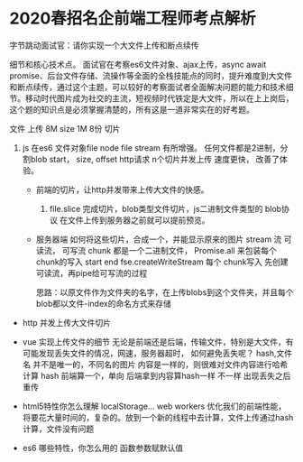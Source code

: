 # 2020春招名企前端工程师考点解析

字节跳动面试官：请你实现一个大文件上传和断点续传

细节和核心技术点。
面试官在考察es6文件对象、ajax上传，async await promise、后台文件存储、流操作等全面的全栈技能点的同时，提升难度到大文件和断点续传，通过这个主题，可以较好的考察面试者全面解决问题的能力和技术细节。移动时代图片成为社交的主流，短视频时代铁定是大文件，所以在上上岗后，这个题的知识点是必须掌握清楚的，所有这是一道非常实在的好考题。

文件 上传 8M  size 1M 8份
切片
1. js 在es6 文件对象file node file stream 有所增强。
    任何文件都是2进制，分割blob 
    start， size, offset
    http请求 n个切片并发上传 速度更快， 改善了体验。

    - 前端的切片，让http并发带来上传大文件的快感。
        1. file.slice 完成切片，blob类型文件切片，js二进制文件类型的 blob协议 在文件上传到服务器之前就可以提前预览。

    - 服务器端
        如何将这些切片，合成一个，并能显示原来的图片
        stream 流 
        可读流， 可写流
        chunk 都是一个二进制文件，
        Promise.all 来包装每个chunk的写入
        start end  fse.createWriteStream
        每个 chunk写入 先创建可读流，再pipe给可写流的过程

        思路：以原文件作为文件夹的名字，在上传blobs到这个文件夹，并且每个blob都以文件-index的命名方式来存储

- http 并发上传大文件切片 


- vue 实现上传文件的细节
  无论是前端还是后端，传输文件，特别是大文件，有可能发现丢失文件的情况，网速，服务器超时，
  如何避免丢失呢？
  hash,文件名 并不是唯一的，不同名的图片 内容是一样的，则很难对文件内容进行哈希计算
  hash 前端算一个，单向
  后端拿到内容算hash一样
  不一样 出现丢失之后重传


- html5特性你怎么理解 localStorage...
  web workers 优化我们的前端性能，将要花大量时间的，复杂的。放到一个新的线程中去计算，文件上传通过hash计算，文件没有问题
- es6 哪些特性，你怎么用的
  函数参数赋默认值